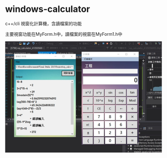 # windows-calculator
c++/cli 視窗化計算機，含讀檔案的功能

主要視窗功能在MyForm.h中，讀檔案的視窗在MyForm1.h中

![image](https://github.com/RavenCheng1120/windows-calculator/blob/master/calculator%20demo.JPG)
